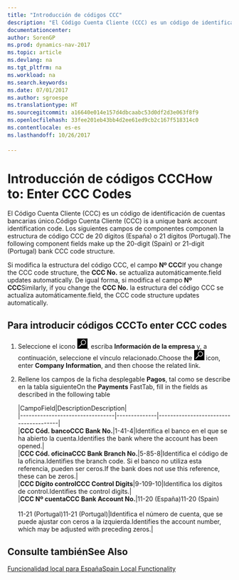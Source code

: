 ```yaml
---
title: "Introducción de códigos CCC"
description: "El Código Cuenta Cliente (CCC) es un código de identificación de cuentas bancarias único. Los siguientes campos de componentes componen la estructura de código CCC de 20 dígitos (España) o 21 dígitos (Portugal)."
documentationcenter: 
author: SorenGP
ms.prod: dynamics-nav-2017
ms.topic: article
ms.devlang: na
ms.tgt_pltfrm: na
ms.workload: na
ms.search.keywords: 
ms.date: 07/01/2017
ms.author: sgroespe
ms.translationtype: HT
ms.sourcegitcommit: a16640e014e157d4dbcaabc53d0df2d3e063f8f9
ms.openlocfilehash: 33fee201eb43bb4d2ee61ed9cb2c167f518314c0
ms.contentlocale: es-es
ms.lasthandoff: 10/26/2017

---
```

# <a name="how-to-enter-ccc-codes"></a><span data-ttu-id="3acaf-104">Introducción de códigos CCC</span><span class="sxs-lookup"><span data-stu-id="3acaf-104">How to: Enter CCC Codes</span></span>
<span data-ttu-id="3acaf-105">El Código Cuenta Cliente (CCC) es un código de identificación de cuentas bancarias único.</span><span class="sxs-lookup"><span data-stu-id="3acaf-105">Código Cuenta Cliente (CCC) is a unique bank account identification code.</span></span> <span data-ttu-id="3acaf-106">Los siguientes campos de componentes componen la estructura de código CCC de 20 dígitos (España) o 21 dígitos (Portugal).</span><span class="sxs-lookup"><span data-stu-id="3acaf-106">The following component fields make up the 20-digit (Spain) or 21-digit (Portugal) bank CCC code structure.</span></span>  

<span data-ttu-id="3acaf-107">Si modifica la estructura del código CCC, el campo **Nº CCC**</span><span class="sxs-lookup"><span data-stu-id="3acaf-107">If you change the CCC code structure, the **CCC No.**</span></span> <span data-ttu-id="3acaf-108">se actualiza automáticamente.</span><span class="sxs-lookup"><span data-stu-id="3acaf-108">field updates automatically.</span></span> <span data-ttu-id="3acaf-109">De igual forma, si modifica el campo **Nº CCC**</span><span class="sxs-lookup"><span data-stu-id="3acaf-109">Similarly, if you change the **CCC No.**</span></span> <span data-ttu-id="3acaf-110">la estructura del código CCC se actualiza automáticamente.</span><span class="sxs-lookup"><span data-stu-id="3acaf-110">field, the CCC code structure updates automatically.</span></span>  

## <a name="to-enter-ccc-codes"></a><span data-ttu-id="3acaf-111">Para introducir códigos CCC</span><span class="sxs-lookup"><span data-stu-id="3acaf-111">To enter CCC codes</span></span>  

1.  <span data-ttu-id="3acaf-112">Seleccione el icono ![Buscar página o informe](../../media/ui-search/search_small.png "icono Buscar página o informe"), escriba **Información de la empresa** y, a continuación, seleccione el vínculo relacionado.</span><span class="sxs-lookup"><span data-stu-id="3acaf-112">Choose the ![Search for Page or Report](../../media/ui-search/search_small.png "Search for Page or Report icon") icon, enter **Company Information**, and then choose the related link.</span></span>  
2.  <span data-ttu-id="3acaf-113">Rellene los campos de la ficha desplegable **Pagos**, tal como se describe en la tabla siguiente</span><span class="sxs-lookup"><span data-stu-id="3acaf-113">On the **Payments** FastTab, fill in the fields as described in the following table</span></span>  

    |<span data-ttu-id="3acaf-114">Campo</span><span class="sxs-lookup"><span data-stu-id="3acaf-114">Field</span></span>|<span data-ttu-id="3acaf-115">Description</span><span class="sxs-lookup"><span data-stu-id="3acaf-115">Description</span></span>|  
    |---------------------------------|--------------|---------------------------------------|  
    |<span data-ttu-id="3acaf-116">**CCC Cód. banco**</span><span class="sxs-lookup"><span data-stu-id="3acaf-116">**CCC Bank No.**</span></span>|<span data-ttu-id="3acaf-117">1-4</span><span class="sxs-lookup"><span data-stu-id="3acaf-117">1-4</span></span>|<span data-ttu-id="3acaf-118">Identifica el banco en el que se ha abierto la cuenta.</span><span class="sxs-lookup"><span data-stu-id="3acaf-118">Identifies the bank where the account has been opened.</span></span>|  
    |<span data-ttu-id="3acaf-119">**CCC Cód. oficina**</span><span class="sxs-lookup"><span data-stu-id="3acaf-119">**CCC Bank Branch No.**</span></span>|<span data-ttu-id="3acaf-120">5-8</span><span class="sxs-lookup"><span data-stu-id="3acaf-120">5-8</span></span>|<span data-ttu-id="3acaf-121">Identifica el código de la oficina.</span><span class="sxs-lookup"><span data-stu-id="3acaf-121">Identifies the branch code.</span></span> <span data-ttu-id="3acaf-122">Si el banco no utiliza esta referencia, pueden ser ceros.</span><span class="sxs-lookup"><span data-stu-id="3acaf-122">If the bank does not use this reference, these can be zeros.</span></span>|  
    |<span data-ttu-id="3acaf-123">**CCC Dígito control**</span><span class="sxs-lookup"><span data-stu-id="3acaf-123">**CCC Control Digits**</span></span>|<span data-ttu-id="3acaf-124">9-10</span><span class="sxs-lookup"><span data-stu-id="3acaf-124">9-10</span></span>|<span data-ttu-id="3acaf-125">Identifica los dígitos de control.</span><span class="sxs-lookup"><span data-stu-id="3acaf-125">Identifies the control digits.</span></span>|  
    |<span data-ttu-id="3acaf-126">**CCC Nº cuenta**</span><span class="sxs-lookup"><span data-stu-id="3acaf-126">**CCC Bank Account No.**</span></span>|<span data-ttu-id="3acaf-127">11-20 (España)</span><span class="sxs-lookup"><span data-stu-id="3acaf-127">11-20 (Spain)</span></span><br /><br /> <span data-ttu-id="3acaf-128">11-21 (Portugal)</span><span class="sxs-lookup"><span data-stu-id="3acaf-128">11-21 (Portugal)</span></span>|<span data-ttu-id="3acaf-129">Identifica el número de cuenta, que se puede ajustar con ceros a la izquierda.</span><span class="sxs-lookup"><span data-stu-id="3acaf-129">Identifies the account number, which may be adjusted with preceding zeros.</span></span>|  

## <a name="see-also"></a><span data-ttu-id="3acaf-130">Consulte también</span><span class="sxs-lookup"><span data-stu-id="3acaf-130">See Also</span></span>  
[<span data-ttu-id="3acaf-131">Funcionalidad local para España</span><span class="sxs-lookup"><span data-stu-id="3acaf-131">Spain Local Functionality</span></span>](spain-local-functionality.md)

